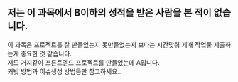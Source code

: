 ## 저는 이 과목에서 B이하의 성적을 받은 사람을 본 적이 없습니다.
이 과목은 프로젝트를 잘 만들었는지 못만들었는지 보다는 시간맞춰 제때 작업물 제출하는게 중요한 것 같습니다.<br>
저도 거지같이 프론트엔드 프로젝트를 만들었는데 A입니다.<br>
커빗 방법과 이슈생성 방법등만 참고하세요..
